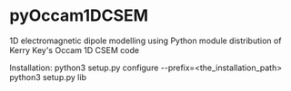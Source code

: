 # pyOccam1DCSEM
1D electromagnetic dipole modelling using Python module distribution of Kerry Key's Occam 1D CSEM code

Installation:
python3 setup.py configure --prefix=<the_installation_path>
python3 setup.py lib
